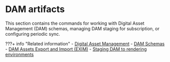 # DAM artifacts

This section contains the commands for working with Digital Asset Management (DAM) schemas, managing DAM staging for subscription, or configuring periodic sync.

???+ info "Related information" 
    -   [Digital Asset Management](../../../../../get_started/product_overview/asset_management.md)
    -   [DAM Schemas](../../../../../manage_content/digital_assets/usage/managing_dam/damschemas.md)
    -   [DAM Assets Export and Import (EXIM)](../../../../../manage_content/digital_assets/usage/managing_dam/dam_exim.md)
    -   [Staging DAM to rendering environments](../../../../../manage_content/digital_assets/configuration/staging_dam/dam_subscription_staging.md)


